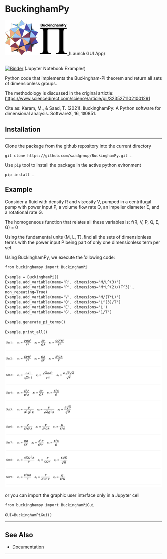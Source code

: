 # BuckinghamPy

 <a href="https://saadgroup.a2hosted.com/bham"> 
  <img src="app-logo.png" alt="drawing" width="200"/>
 </a> (Launch GUI App)
 
 <br>
 <br>

[![Binder](https://mybinder.org/badge_logo.svg)](https://mybinder.org/v2/gh/saadgroup/BuckinghamPy/master?filepath=examples.ipynb) (Jupyter Notebook Examples)

Python code that implements the Buckingham-Pi theorem and return all sets of dimensionless groups.

The methodology is discussed in the original artictle: https://www.sciencedirect.com/science/article/pii/S2352711021001291

Cite as: Karam, M., & Saad, T. (2021). BuckinghamPy: A Python software for dimensional analysis. SoftwareX, 16, 100851.

## Installation
---
Clone the package from the github repository into the current directory
```buildoutcfg
git clone https://github.com/saadgroup/BuckinghamPy.git . 
```
Use `pip` tool to install the package in the active python evironment
```buildoutcfg
pip install .
```
## Example

Consider a fluid with density R and viscosity V, pumped in a centrifugal pump with power input P, a volume flow rate Q, an impeller diameter E, and a rotational rate G.

The homogeneous function that relates all these variables is: f(R, V, P, Q, E, G) = 0 
  
Using the fundamental units (M, L, T), find all the sets of dimensionless terms with the power input P being part of only one dimensionless term per set.  

Using BuckinghamPy, we execute the following code:

```buildoutcfg
from buckinghampy import BuckinghamPi

Example = BuckinghamPi()
Example.add_variable(name='R', dimensions='M/L^(3)')
Example.add_variable(name='P', dimensions='M*L^(2)/(T^3)', non_repeating=True)
Example.add_variable(name='V', dimensions='M/(T*L)')
Example.add_variable(name='Q', dimensions='L^(3)/T')
Example.add_variable(name='E', dimensions='L')
Example.add_variable(name='G', dimensions='1/T')

Example.generate_pi_terms()

Example.print_all()
```
![Latex Rendered Results](doc/readme_result.png)

or you can import the graphic user interface only in a Jupyter cell
```buildoutcfg
from buckinghampy import BuckinghamPiGui

GUI=BuckinghamPiGui()
```

---
## See Also

* [Documentation](https://htmlpreview.github.io/?https://github.com/saadgroup/BuckinghamPy/blob/master/doc/buckinghampi.m.html)
--- 
